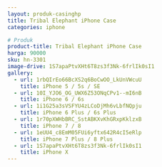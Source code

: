 ```yaml
---
layout: produk-casinghp
title: Tribal Elephant iPhone Case
categories: iphone

# Produk
product-title: Tribal Elephant iPhone Case
harga: 90000
sku: hn-3301
image-drive: 1S7apaPtvXHt6T8zs3f3Nk-6frlIk0sI1
gallery:
  - url: 1rbQIrEo66BcXS2q6BoCwOO_LkUnVWcuU
    title: iPhone 5 / 5s / SE
  - url: 10I_YJO6_OG_UWX6Z53ONqCPv1--mI6nB
    title: iPhone 6 / 6s
  - url: 1i1G25a3sVSFYU4zLCoDjMh6vLbfNQpju
    title: iPhone 6 Plus / 6s Plus
  - url: 1r70pXWHbBRC_SstABKXvKhGRxpKklzxB
    title: iPhone 7 / 8
  - url: 1eUU4_c8EmM05FUi6yftx642R4cI5eRlp
    title: iPhone 7 Plus / 8 Plus
  - url: 1S7apaPtvXHt6T8zs3f3Nk-6frlIk0sI1
    title: iPhone X
---
```

